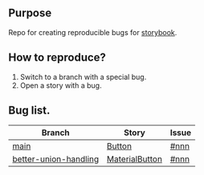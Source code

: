## Purpose

Repo for creating reproducible bugs for [storybook](https://github.com/storybookjs/storybook).

## How to reproduce?

1. Switch to a branch with a special bug.
2. Open a story with a bug.

## Bug list.

| Branch            | Story                                | Issue |
|-------------------|--------------------------------------|--------------
| [main](tree/main) | [Button](stories/Button.stories.tsx) | [#nnn](https://github.com/storybookjs/storybook/issues/nnn) |
| [better-union-handling](tree/better-union-handling) | [MaterialButton](stories/MaterialButton.stories.tsx) | [#nnn](https://github.com/storybookjs/storybook/issues/16321) |
